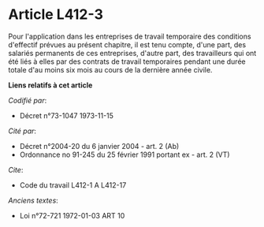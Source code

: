 # Article L412-3

Pour l'application dans les entreprises de travail temporaire des conditions d'effectif prévues au présent chapitre, il est
tenu compte, d'une part, des salariés permanents de ces entreprises, d'autre part, des travailleurs qui ont été liés à elles
par des contrats de travail temporaires pendant une durée totale d'au moins six mois au cours de la dernière année civile.

**Liens relatifs à cet article**

_Codifié par_:

  - Décret n°73-1047 1973-11-15

_Cité par_:

  - Décret n°2004-20 du 6 janvier 2004 - art. 2 (Ab)
  - Ordonnance no 91-245 du 25 février 1991 portant ex - art. 2 (VT)

_Cite_:

  - Code du travail L412-1 A L412-17

_Anciens textes_:

  - Loi n°72-721 1972-01-03 ART 10
